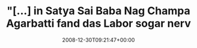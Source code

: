 ---
retweeted: false
source: <a href="http://twitter.com" rel="nofollow">Twitter Web Client</a>
entities:
  hashtags: []
  symbols: []
  user_mentions: []
  urls: []
display_text_range:
- '0'
- '135'
favorite_count: '0'
id_str: '1085624904'
truncated: false
retweet_count: '0'
id: '1085624904'
created_at: Tue Dec 30 09:21:47 +0000 2008
favorited: false
full_text: |-
  "[...] in Satya Sai Baba Nag Champa Agarbatti fand das Labor sogar nervengiftiges
  Moschus Ambrette" Dann doch lieber http://bit.ly/tSza
lang: de
tags:
- pesos/twitter
date: '2008-12-30T09:21:47+00:00'
src: https://twitter.com/bascht/status/1085624904
original_url: https://twitter.com/bascht/status/1085624904
type: twitter_tweet
text: |-
  "[...] in Satya Sai Baba Nag Champa Agarbatti fand das Labor sogar nervengiftiges
  Moschus Ambrette" Dann doch lieber http://bit.ly/tSza
title: "\"[...] in Satya Sai Baba Nag Champa Agarbatti fand das Labor sogar nerv"

---